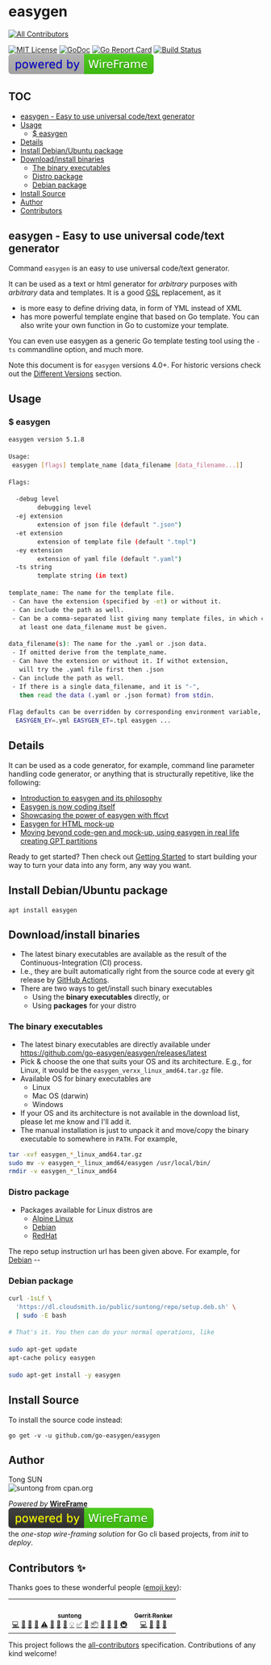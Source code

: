 # easygen
<!-- ALL-CONTRIBUTORS-BADGE:START - Do not remove or modify this section -->
[![All Contributors](https://img.shields.io/badge/all_contributors-2-orange.svg?style=flat-square)](#contributors-)
<!-- ALL-CONTRIBUTORS-BADGE:END -->

[![MIT License](http://img.shields.io/badge/License-MIT-blue.svg)](LICENSE)
[![GoDoc](https://godoc.org/github.com/go-easygen/easygen?status.svg)](http://godoc.org/github.com/go-easygen/easygen)
[![Go Report Card](https://goreportcard.com/badge/github.com/go-easygen/easygen)](https://goreportcard.com/report/github.com/go-easygen/easygen)
[![Build Status](https://github.com/go-easygen/easygen/actions/workflows/go-release-build.yml/badge.svg?branch=master)](https://github.com/go-easygen/easygen/actions/workflows/go-release-build.yml)
[![PoweredBy WireFrame](https://github.com/go-easygen/wireframe/blob/master/PoweredBy-WireFrame-B.svg)](http://godoc.org/github.com/go-easygen/wireframe)



## TOC
- [easygen - Easy to use universal code/text generator](#easygen---easy-to-use-universal-codetext-generator)
- [Usage](#usage)
  - [$ easygen](#-easygen)
- [Details](#details)
- [Install Debian/Ubuntu package](#install-debianubuntu-package)
- [Download/install binaries](#downloadinstall-binaries)
  - [The binary executables](#the-binary-executables)
  - [Distro package](#distro-package)
  - [Debian package](#debian-package)
- [Install Source](#install-source)
- [Author](#author)
- [Contributors](#contributors-)

## easygen - Easy to use universal code/text generator

Command `easygen` is an easy to use universal code/text generator.

It can be used as a text or html generator for _arbitrary_ purposes with _arbitrary_ data and templates. It is a good [GSL](https://github.com/imatix/gsl) replacement, as it

  - is more easy to define driving data, in form of YML instead of XML
  - has more powerful template engine that based on Go template.
    You can also write your own function in Go to customize your template.

You can even use easygen as a generic Go template testing tool using the `-ts` commandline option, and much more.

Note this document is for `easygen` versions 4.0+. For historic versions check out the [Different Versions](#different-versions) section.


## Usage

### $ easygen
```sh
easygen version 5.1.8

Usage:
 easygen [flags] template_name [data_filename [data_filename...]]

Flags:

  -debug level
    	debugging level
  -ej extension
    	extension of json file (default ".json")
  -et extension
    	extension of template file (default ".tmpl")
  -ey extension
    	extension of yaml file (default ".yaml")
  -ts string
    	template string (in text)

template_name: The name for the template file.
 - Can have the extension (specified by -et) or without it.
 - Can include the path as well.
 - Can be a comma-separated list giving many template files, in which case
   at least one data_filename must be given.

data_filename(s): The name for the .yaml or .json data.
 - If omitted derive from the template_name.
 - Can have the extension or without it. If withot extension,
   will try the .yaml file first then .json
 - Can include the path as well.
 - If there is a single data_filename, and it is "-",
   then read the data (.yaml or .json format) from stdin.

Flag defaults can be overridden by corresponding environment variable, e.g.:
  EASYGEN_EY=.yml EASYGEN_ET=.tpl easygen ...
```

## Details

It can be used as a code generator, for example, command line parameter handling code generator, or anything that is structurally repetitive, like the following:

- [Introduction to easygen and its philosophy ](https://suntong.github.io/blogs/2016/01/01/easygen---easy-to-use-universal-code/text-generator)
- [Easygen is now coding itself ](https://sfxpt.wordpress.com/2015/07/04/easygen-is-now-coding-itself/)
- [Showcasing the power of easygen with ffcvt ](https://sfxpt.wordpress.com/2015/08/02/showcasing-the-power-of-easygen-with-ffcvt/)
- [Easygen for HTML mock-up ](https://sfxpt.wordpress.com/2015/07/10/easygen-for-mock-up/)
- [Moving beyond code-gen and mock-up, using easygen in real life creating GPT partitions](https://suntong.github.io/blogs/2015/12/26/creating-gpt-partitions-easily-on-the-command-line)

Ready to get started? Then check out [Getting Started](https://github.com/go-easygen/easygen/wiki/Getting-Started) to start building your way to turn your data into any form, any way you want.

## Install Debian/Ubuntu package

    apt install easygen

## Download/install binaries

- The latest binary executables are available 
as the result of the Continuous-Integration (CI) process.
- I.e., they are built automatically right from the source code at every git release by [GitHub Actions](https://docs.github.com/en/actions).
- There are two ways to get/install such binary executables
  * Using the **binary executables** directly, or
  * Using **packages** for your distro

### The binary executables

- The latest binary executables are directly available under  
https://github.com/go-easygen/easygen/releases/latest 
- Pick & choose the one that suits your OS and its architecture. E.g., for Linux, it would be the `easygen_verxx_linux_amd64.tar.gz` file. 
- Available OS for binary executables are
  * Linux
  * Mac OS (darwin)
  * Windows
- If your OS and its architecture is not available in the download list, please let me know and I'll add it.
- The manual installation is just to unpack it and move/copy the binary executable to somewhere in `PATH`. For example,

``` sh
tar -xvf easygen_*_linux_amd64.tar.gz
sudo mv -v easygen_*_linux_amd64/easygen /usr/local/bin/
rmdir -v easygen_*_linux_amd64
```


### Distro package

- Packages available for Linux distros are
  * [Alpine Linux](https://cloudsmith.io/~suntong/repos/repo/setup/#formats-alpine)
  * [Debian](https://cloudsmith.io/~suntong/repos/repo/setup/#formats-deb)
  * [RedHat](https://cloudsmith.io/~suntong/repos/repo/setup/#formats-rpm)

The repo setup instruction url has been given above.
For example, for [Debian](https://cloudsmith.io/~suntong/repos/repo/setup/#formats-deb) --

### Debian package


```sh
curl -1sLf \
  'https://dl.cloudsmith.io/public/suntong/repo/setup.deb.sh' \
  | sudo -E bash

# That's it. You then can do your normal operations, like

sudo apt-get update
apt-cache policy easygen

sudo apt-get install -y easygen
```

## Install Source

To install the source code instead:

```
go get -v -u github.com/go-easygen/easygen
```

## Author

Tong SUN  
![suntong from cpan.org](https://img.shields.io/badge/suntong-%40cpan.org-lightgrey.svg "suntong from cpan.org")

_Powered by_ [**WireFrame**](https://github.com/go-easygen/wireframe)  
[![PoweredBy WireFrame](https://github.com/go-easygen/wireframe/blob/master/PoweredBy-WireFrame-Y.svg)](http://godoc.org/github.com/go-easygen/wireframe)  
the _one-stop wire-framing solution_ for Go cli based projects, from _init_ to _deploy_.

## Contributors ✨

Thanks goes to these wonderful people ([emoji key](https://allcontributors.org/docs/en/emoji-key)):

<!-- ALL-CONTRIBUTORS-LIST:START - Do not remove or modify this section -->
<!-- prettier-ignore-start -->
<!-- markdownlint-disable -->
<table>
  <tr>
    <td align="center"><a href="https://github.com/suntong"><img src="https://avatars.githubusercontent.com/u/422244?v=4?s=100" width="100px;" alt=""/><br /><sub><b>suntong</b></sub></a><br /><a href="https://github.com/go-easygen/easygen/commits?author=suntong" title="Code">💻</a> <a href="#ideas-suntong" title="Ideas, Planning, & Feedback">🤔</a> <a href="#design-suntong" title="Design">🎨</a> <a href="#data-suntong" title="Data">🔣</a> <a href="https://github.com/go-easygen/easygen/commits?author=suntong" title="Tests">⚠️</a> <a href="https://github.com/go-easygen/easygen/issues?q=author%3Asuntong" title="Bug reports">🐛</a> <a href="https://github.com/go-easygen/easygen/commits?author=suntong" title="Documentation">📖</a> <a href="#blog-suntong" title="Blogposts">📝</a> <a href="#example-suntong" title="Examples">💡</a> <a href="#tutorial-suntong" title="Tutorials">✅</a> <a href="#tool-suntong" title="Tools">🔧</a> <a href="#platform-suntong" title="Packaging/porting to new platform">📦</a> <a href="https://github.com/go-easygen/easygen/pulls?q=is%3Apr+reviewed-by%3Asuntong" title="Reviewed Pull Requests">👀</a> <a href="#question-suntong" title="Answering Questions">💬</a> <a href="#maintenance-suntong" title="Maintenance">🚧</a> <a href="#infra-suntong" title="Infrastructure (Hosting, Build-Tools, etc)">🚇</a></td>
    <td align="center"><a href="http://gerrit.sdf.org/"><img src="https://avatars.githubusercontent.com/u/5132989?v=4?s=100" width="100px;" alt=""/><br /><sub><b>Gerrit Renker</b></sub></a><br /><a href="https://github.com/go-easygen/easygen/commits?author=grrtrr" title="Code">💻</a> <a href="#ideas-grrtrr" title="Ideas, Planning, & Feedback">🤔</a> <a href="https://github.com/go-easygen/easygen/issues?q=author%3Agrrtrr" title="Bug reports">🐛</a> <a href="#userTesting-grrtrr" title="User Testing">📓</a></td>
  </tr>
</table>

<!-- markdownlint-restore -->
<!-- prettier-ignore-end -->

<!-- ALL-CONTRIBUTORS-LIST:END -->

This project follows the [all-contributors](https://github.com/all-contributors/all-contributors) specification. Contributions of any kind welcome!
